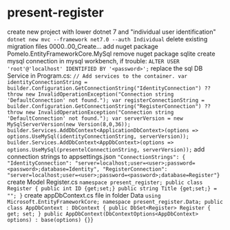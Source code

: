# present-register
create new project with lower dotnet 7 and "individual user identification"
   `dotnet new mvc --framework net7.0 --auth Individual`
delete existing migration files 0000..00_Create...
add nuget package Pomelo.EntityFrameworkCore.MySql
remove nuget package sqlite
create mysql connection in mysql workbench, if trouble:
   `ALTER USER 'root'@'localhost' IDENTIFIED BY '<password>';`
replace the sql DB Service in Program.cs:
   `// Add services to the container.
    var identityConnectionString = builder.Configuration.GetConnectionString("IdentityConnection") ?? throw new InvalidOperationException("Connection string                     'DefaultConnection' not found.");
    var registerConnectionString = builder.Configuration.GetConnectionString("RegisterConnection") ?? throw new InvalidOperationException("Connection string                   'DefaultConnection' not found.");
    var serverVersion = new MySqlServerVersion(new Version(8,0,36));
    builder.Services.AddDbContext<ApplicationDbContext>(options =>
        options.UseMySql(identityConnectionString, serverVersion));
    builder.Services.AddDbContext<AppDbContext>(options =>
        options.UseMySql(presentelConnectionString, serverVersion));`
add connection strings to appsettings.json
   `"ConnectionStrings": {
    "IdentityConnection": "server=localhost;user=<user>;password=<password>;database=Identity",
    "RegisterConnection": "server=localhost;user=<user>;password=<password>;database=Register"}`
create Model Register.cs
   `namespace present_register;
    public class Register
    {
    public int ID {get;set;}
    public string Title {get;set;} = "";
    }`
create appDbContext.cs file in folder Data
   `using Microsoft.EntityFrameworkCore;
    namespace present_register.Data;
    public class AppDbContext : DbContext
    {
    public DbSet<Register> Register { get; set; }
    public AppDbContext(DbContextOptions<AppDbContext> options)
        : base(options) {}}`

